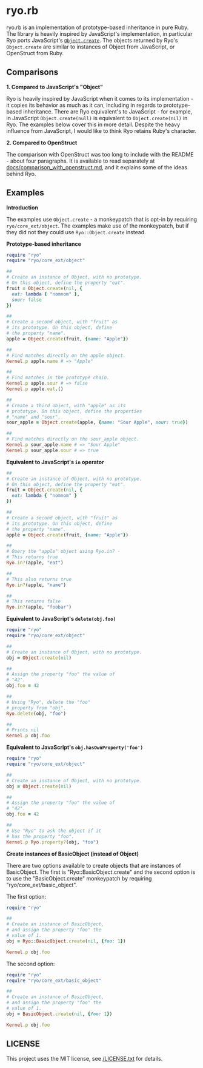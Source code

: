# ryo.rb

ryo.rb is an implementation of prototype-based inheritance in pure
Ruby. The library is heavily inspired by JavaScript's implementation, 
in particular Ryo ports JavaScript's [`Object.create`](https://developer.mozilla.org/en-US/docs/Web/JavaScript/Reference/Global_Objects/Object/create).
The objects returned by Ryo's `Object.create` are similar to instances 
of Object from JavaScript, or OpenStruct from Ruby. 

## Comparisons

**1. Compared to JavaScript's "Object"**

Ryo is heavily inspired by JavaScript when it comes to its implementation - 
it copies its behavior as much as it can, including in regards 
to prototype-based inheritance. There are Ryo equivalent's to 
JavaScript - for example, in JavaScript `Object.create(null)` is equivalent
to `Object.create(nil)` in Ryo. The examples below cover this in more 
detail. Despite the heavy influence from JavaScript, I would like to think 
Ryo retains Ruby's character. 

**2. Compared to OpenStruct**

The comparison with OpenStruct was too long to include with the README - 
about four paragraphs. It is available to read separately at [docs/comparison_with_openstruct.md](docs/comparison_to_openstruct.md), and 
it explains some of the ideas behind Ryo.

## Examples

**Introduction**

The examples use `Object.create` - a monkeypatch that is opt-in
by requiring `ryo/core_ext/object`. The examples make use of the 
monkeypatch, but if they did not they could use 
`Ryo::Object.create` instead. 

**Prototype-based inheritance** 

```ruby
require "ryo"
require "ryo/core_ext/object"

##
# Create an instance of Object, with no prototype.
# On this object, define the property "eat".
fruit = Object.create(nil, {
  eat: lambda { "nomnom" },
  sour: false
})

##
# Create a second object, with "fruit" as
# its prototype. On this object, define
# the property "name".
apple = Object.create(fruit, {name: "Apple"})

##
# Find matches directly on the apple object.
Kernel.p apple.name # => "Apple"

##
# Find matches in the prototype chain.
Kernel.p apple.sour # => false
Kernel.p apple.eat.()

##
# Create a third object, with "apple" as its
# prototype. On this object, define the properties
# "name" and "sour".
sour_apple = Object.create(apple, {name: "Sour Apple", sour: true})

##
# Find matches directly on the sour_apple object.
Kernel.p sour_apple.name # => "Sour Apple"
Kernel.p sour_apple.sour # => true

``` 

**Equivalent to JavaScript's `in` operator**

```ruby
##
# Create an instance of Object, with no prototype.
# On this object, define the property "eat".
fruit = Object.create(nil, {
  eat: lambda { "nomnom" }
})

##
# Create a second object, with "fruit" as
# its prototype. On this object, define
# the property "name".
apple = Object.create(fruit, {name: "Apple"})

##
# Query the "apple" object using Ryo.in? - 
# This returns true
Ryo.in?(apple, "eat")

##
# This also returns true 
Ryo.in?(apple, "name")

##
# This returns false
Ryo.in?(apple, "foobar")
```

**Equivalent to JavaScript's `delete(obj.foo)`**

```ruby 
require "ryo"
require "ryo/core_ext/object"

##
# Create an instance of Object, with no prototype.
obj = Object.create(nil)

##
# Assign the property "foo" the value of
# "42".
obj.foo = 42

##
# Using "Ryo", delete the "foo"
# property from "obj".
Ryo.delete(obj, "foo")

##
# Prints nil
Kernel.p obj.foo

```

**Equivalent to JavaScript's `obj.hasOwnProperty('foo')`**

```ruby
require "ryo"
require "ryo/core_ext/object"

##
# Create an instance of Object, with no prototype.
obj = Object.create(nil)

##
# Assign the property "foo" the value of
# "42".
obj.foo = 42

##
# Use "Ryo" to ask the object if it
# has the property "foo".
Kernel.p Ryo.property?(obj, "foo")
```

**Create instances of BasicObject (instead of Object)**

There are two options available to create objects that are
instances of BasicObject. The first is "Ryo::BasicObject.create"
and the second option is to use the "BasicObject.create" monkeypatch
by requiring "ryo/core_ext/basic_object".

The first option:

```ruby
require "ryo"

##
# Create an instance of BasicObject,
# and assign the property "foo" the
# value of 1.
obj = Ryo::BasicObject.create(nil, {foo: 1})

Kernel.p obj.foo
```

The second option:

```ruby
require "ryo"
require "ryo/core_ext/basic_object"

##
# Create an instance of BasicObject,
# and assign the property "foo" the
# value of 1.
obj = BasicObject.create(nil, {foo: 1})

Kernel.p obj.foo
```

## LICENSE

This project uses the MIT license, see [/LICENSE.txt](/LICENSE.txt) for details.
